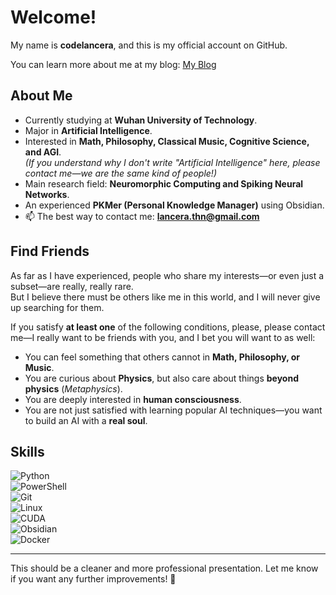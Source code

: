 # Welcome!

My name is **codelancera**, and this is my official account on GitHub.

You can learn more about me at my blog: [My Blog](https://codelancera-offical.github.io/My-Blog)

## About Me

- Currently studying at **Wuhan University of Technology**.  
- Major in **Artificial Intelligence**.  
- Interested in **Math, Philosophy, Classical Music, Cognitive Science, and AGI**.  
  *(If you understand why I don't write "Artificial Intelligence" here, please contact me—we are the same kind of people!)*  
- Main research field: **Neuromorphic Computing and Spiking Neural Networks**.  
- An experienced **PKMer (Personal Knowledge Manager)** using Obsidian.  
- 📫 The best way to contact me: **lancera.thn@gmail.com**  

## Find Friends

As far as I have experienced, people who share my interests—or even just a subset—are really, really rare.  
But I believe there must be others like me in this world, and I will never give up searching for them.  

If you satisfy **at least one** of the following conditions, please, please contact me—I really want to be friends with you, and I bet you will want to as well:

- You can feel something that others cannot in **Math, Philosophy, or Music**.  
- You are curious about **Physics**, but also care about things **beyond physics** (*Metaphysics*).  
- You are deeply interested in **human consciousness**.  
- You are not just satisfied with learning popular AI techniques—you want to build an AI with a **real soul**.  

## Skills

![Python](https://img.shields.io/badge/-Python-3776AB?style=flat&logo=python&logoColor=white)  
![PowerShell](https://img.shields.io/badge/-PowerShell-5391FE?style=flat&logo=powershell&logoColor=white)  
![Git](https://img.shields.io/badge/-Git-F05032?style=flat&logo=git&logoColor=white)  
![Linux](https://img.shields.io/badge/-Linux-FCC624?style=flat&logo=linux&logoColor=black)  
![CUDA](https://img.shields.io/badge/-CUDA-76B900?style=flat&logo=nvidia&logoColor=white)  
![Obsidian](https://img.shields.io/badge/-Obsidian-483699?style=flat&logo=obsidian&logoColor=white)  
![Docker](https://img.shields.io/badge/-Docker-2496ED?style=flat&logo=docker&logoColor=white)  

---

This should be a cleaner and more professional presentation. Let me know if you want any further improvements! 🚀
